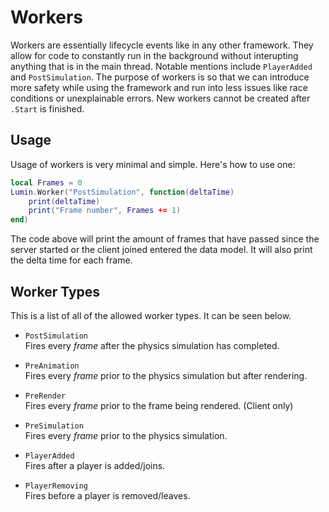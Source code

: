 # Workers

Workers are essentially lifecycle events like in any other framework. They allow for code to constantly run in the background without interupting anything that is in the main thread. Notable mentions include `PlayerAdded` and `PostSimulation`. The purpose of workers is so that we can introduce more safety while using the framework and run into less issues like race conditions or unexplainable errors. New workers cannot be created after `.Start` is finished.

## Usage

Usage of workers is very minimal and simple. Here's how to use one:

```lua
local Frames = 0
Lumin.Worker("PostSimulation", function(deltaTime)
    print(deltaTime)
    print("Frame number", Frames += 1)
end)
```

The code above will print the amount of frames that have passed since the server started or the client joined entered the data model. It will also print the delta time for each frame.

## Worker Types

This is a list of all of the allowed worker types. It can be seen below.

- `PostSimulation`\
Fires every *frame* after the physics simulation has completed.

- `PreAnimation`\
Fires every *frame* prior to the physics simulation but after rendering.

- `PreRender`\
Fires every *frame* prior to the frame being rendered. (Client only)

- `PreSimulation`\
Fires every *frame* prior to the physics simulation.

- `PlayerAdded`\
Fires after a player is added/joins.

- `PlayerRemoving`\
Fires before a player is removed/leaves.